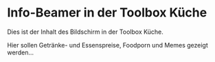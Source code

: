  Info-Beamer in der Toolbox Küche
===================================

Dies ist der Inhalt des Bildschirm in der Toolbox Küche.

Hier sollen Getränke- und Essenspreise, Foodporn und Memes gezeigt werden...

